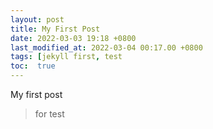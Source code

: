 ```yaml
---
layout: post
title: My First Post
date: 2022-03-03 19:18 +0800
last_modified_at: 2022-03-04 00:17.00 +0800
tags: [jekyll first, test
toc:  true
---
```

My first post

> for test

